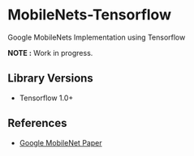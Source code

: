 # MobileNets-Tensorflow

Google MobileNets Implementation using Tensorflow

**NOTE :** Work in progress.

## Library Versions

- Tensorflow 1.0+

## References

- [Google MobileNet Paper](https://arxiv.org/pdf/1704.04861.pdf)
